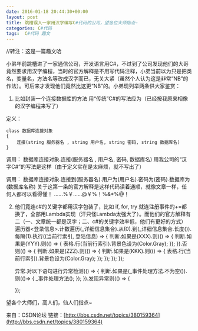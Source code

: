 ```yaml
---
date: 2016-01-18 20:44:30+00:00
layout: post
title: 跳槽误入一家用汉字编写C#代码的公司，望各位大师指点~
categories: C#代码
tags:  C#代码 趣文
---
```


//转注：这是一篇趣文哈

小弟年前跳槽进了一家通信公司，开发语言用C#，不过到了公司发现他们的大哥竟然要求用汉字编程，当时的官方解释是不用写代码注释，小弟当前以为只是把类名，变量名，方法名等改成汉字而已，无关大紧（虽然个人认为这是非常“NB”的作法）。可后来才发现他们竟然比这更“NB”的。小弟现列举两条供大家鉴赏：

1. 比如封装一个连接数据库的方法
用“传统”C#的写法应为（已经按我原来相像的汉字编程来写了）

定义：

	class 数据库连接对象
	{
		连接(string 服务器名 , string 用户名, string 密码, string 数据库名)
	}

调用：
	数据库连接对象.连接(服务器名 , 用户名, 密码, 数据库名)
用我公司的“汉字C#”的写法是这样（由于定义实在是太麻烦，就不写出了）

调用：
	数据库连接对象.连接到(服务器名).用户为(用户名).密码为(密码).数据库为(数据库名称)
关于这第一条的官方解释是这样代码读着通顺，就像文章一样，任何人都可以看得懂！         ……%￥……@￥%！%&*%@！

2. 他们竟连c#的关键字都用汉字包装了，比如 if, for, try 就连注册事件的+=都换了，全部用Lambda实现（汗只怪Lambda太强大了）。而他们的官方解释有二（一、文章统一都是汉字；二、c#的关键字效率低，他们有更好的方式）
	遍历器<登录信息>.计数遍历(_详细信息集合).从(0).到(_详细信息集合.长度()).每隔(1).执行((当前行索引, 登陆信息) =>
	{
		判断.如果是(XXX).则(() =>
		{
			判断.如果是(YYY).则(() =>
			{
				表格.行(当前行索引).背景色设为(Color.Gray);
			});
		}).否则(() =>
		{
			判断.如果是(ZZZ).则(() =>
			{
				判断.如果是(KKK).则(() =>
				{
					表格.行(当前行索引).背景色设为(Color.Gray);
				});
			});
		});
	});


	异常.对以下语句进行异常检测(() =>
	{
		判断.如果是(_事件处理方法.不为空()).则(()=>
		{
			_事件处理方法();
		});
	}).发现异常则(() =>
	{
	 
	});

望各个大师们，高人们，仙人们指点~

来自：CSDN论坛
链接：[http://bbs.csdn.net/topics/380159364](http://bbs.csdn.net/topics/380159364)
